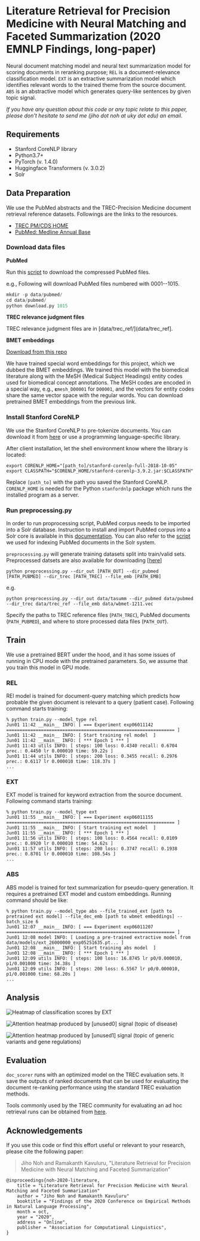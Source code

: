 # Literature Retrieval for Precision Medicine with Neural Matching and Faceted Summarization (2020 EMNLP Findings, long-paper)

Neural document matching model and neural text summarization model for scoring documents in reranking purpose; `REL` is a document-relevance classification model. `EXT` is an extractive summarization model which identifies relevant words to the trained theme from the source document. `ABS` is an abstractive model which generates query-like sentences by given topic signal.

*If you have any question about this code or any topic relate to this paper, please don't hesitate to send me (jiho dot noh at uky dot edu) an email.*

## Requirements

- Stanford CoreNLP library
- Python3.7+
- PyTorch (v. 1.4.0)
- Huggingface Transformers (v. 3.0.2)
- Solr


## Data Preparation

We use the PubMed abstracts and the TREC-Precision Medicine document retrieval reference datasets. Followings are the links to the resources.

- [TREC PM/CDS HOME](http://www.trec-cds.org/)
- [PubMed: Medline Annual Base](ftp://ftp.ncbi.nlm.nih.gov/pubmed/baseline/)

### Download data files

**PubMed**

Run this [script](data/pubmed/download.py) to download the compressed PubMed files. 

e.g., Following will download PubMed files numbered with 0001--1015.

```python
mkdir -p data/pubmed/
cd data/pubmed/
python download.py 1015
```

**TREC relevance judgment files**

TREC relevance judgment files are in [data/trec_ref/](data/trec_ref].

**BMET embeddings**

[Download from this repo](https://github.com/romanegloo/BMET-embeddings)

We have trained special word embeddings for this project, which we dubbed the BMET embeddings. We trained this model with the biomedical literature along with the MeSH (Medical Subject Headings) entity codes used for biomedical concept annotations. The MeSH codes are encoded in a special way, e.g., `𝛆mesh_D00001` for `D00001`, and the vectors for entity codes share the same vector space with the regular words. You can download pretrained BMET embeddings from the previous link.

### Install Stanford CoreNLP

We use the Stanford CoreNLP to pre-tokenize documents. You can download it from [here](https://stanfordnlp.github.io/CoreNLP/) or use a programming language-specific library.

After client installation, let the shell environment know where the library is located:

```shell script
export CORENLP_HOME="[path_to]/stanford-corenlp-full-2018-10-05"
export CLASSPATH="$CORENLP_HOME/stanford-corenlp-3.9.2.jar:$CLASSPATH"
```

Replace `[path_to]` with the path you saved the Stanford CoreNLP. `CORENLP_HOME` is needed for the Python `stanfordnlp` package which runs the installed program as a server.

### Run preprocessing.py

In order to run proprocessing script, PubMed corpus needs to be imported into a Solr database. Instruction to install and import PubMed corpus into a Solr core is available in this [documentation](https://tinyurl.com/yyxwx8wv). You can also refer to the [script](index_docs_solr.py) we used for indexing PubMed documents in the Solr system.

`preprocessing.py` will generate training datasets split into train/valid sets. Preprocessed datsets are also available for downloading [[here](https://drive.google.com/drive/folders/1xU13DMbNRReYWTvTsJ98VgnyQ5QjDjaP?usp=sharing)]

```shell script
python preprocessing.py --dir_out [PATH_OUT] --dir_pubmed [PATH_PUBMED] --dir_trec [PATH_TREC] --file_emb [PATH_EMB]
```

e.g.
```
python preprocessing.py --dir_out data/tasumm --dir_pubmed data/pubmed --dir_trec data/trec_ref --file_emb data/wbmet-1211.vec
```

Specify the paths to TREC reference files (`PATH_TREC`), PubMed documents (`PATH_PUBMED`), and where to store processed data files (`PATH_OUT`).


## Train

We use a pretrained BERT under the hood, and it has some issues of running in CPU mode with the pretrained parameters. So, we assume that you train this model in GPU mode. 

### REL

REl model is trained for document-query matching which predicts how probable the given document is relevant to a query (patient case). Following command starts training:

```
% python train.py --model_type rel 
Jun01 11:42 __main__ INFO: [ === Experiment exp06011142 =============================================================== ]
Jun01 11:42 __main__ INFO: [ Start training rel model  ]
Jun01 11:42 __main__ INFO: [ *** Epoch 1 *** ]
Jun01 11:43 utils INFO: [ steps: 100 loss: 0.4340 recall: 0.6704 prec.: 0.4450 lr 0.000010 time: 59.22s ]
Jun01 11:44 utils INFO: [ steps: 200 loss: 0.3455 recall: 0.2976 prec.: 0.6117 lr 0.000010 time: 118.37s ]
...
```

### EXT

EXT model is trained for keyword extraction from the source document. Following command starts training:

```
% python train.py --model_type ext
Jun01 11:55 __main__ INFO: [ === Experiment exp06011155 =============================================================== ]
Jun01 11:55 __main__ INFO: [ Start training ext model  ]
Jun01 11:55 __main__ INFO: [ *** Epoch 1 *** ]
Jun01 11:56 utils INFO: [ steps: 100 loss: 0.4564 recall: 0.0109 prec.: 0.8920 lr 0.000010 time: 54.62s ]
Jun01 11:57 utils INFO: [ steps: 200 loss: 0.3747 recall: 0.1938 prec.: 0.8701 lr 0.000010 time: 108.54s ]
...
```

### ABS

ABS model is trained for text summarization for pseudo-query generation. It requires a pretrained EXT model and custom embeddings. Running command should be like:

```
% python train.py --model_type abs --file_trained_ext [path to pretrained ext model] --file_dec_emb [path to wbmet embeddings] --batch_size 6
Jun01 12:07 __main__ INFO: [ === Experiment exp06011207 =============================================================== ]
Jun01 12:08 model INFO: [ Loading a pre-trained extractive model from data/models/ext_26000000_exp05251635.pt... ]
Jun01 12:08 __main__ INFO: [ Start training abs model  ]
Jun01 12:08 __main__ INFO: [ *** Epoch 1 *** ]
Jun01 12:09 utils INFO: [ steps: 100 loss: 16.8745 lr p0/0.000010, p1/0.001000 time: 34.38s ]
Jun01 12:09 utils INFO: [ steps: 200 loss: 6.5567 lr p0/0.000010, p1/0.001000 time: 68.20s ]
...
```

## Analysis

![Heatmap of classification scores by EXT](https://user-images.githubusercontent.com/1327993/94440578-d87cfe80-016f-11eb-9468-a6499c3eab43.png)

![Attention heatmap produced by [unused0] signal (topic of disease)](https://user-images.githubusercontent.com/1327993/94440807-0a8e6080-0170-11eb-8976-c6954a4e12c3.png)

![Attention heatmap produced by [unused1] signal (topic of generic variants and gene regulations)](https://user-images.githubusercontent.com/1327993/94440820-0cf0ba80-0170-11eb-87d4-74e60f0c9cb2.png)


## Evaluation

`doc_scorer` runs with an optimized model on the TREC evaluation sets. It save the outputs of ranked documents that can be used for evaluating the document re-ranking performance using the standard TREC evaluation methods.

Tools commonly used by the TREC community for evaluating an ad hoc retrieval runs can be obtained from [here](https://trec.nist.gov/trec_eval/).


## Acknowledgements

If you use this code or find this effort useful or relevant to your research, please cite the following paper:

> Jiho Noh and Ramakanth Kavuluru, "Literature Retrieval for Precision Medicine with Neural Matching and Faceted Summarization"

```
@inproceedings{noh-2020-literature,
    title = "Literature Retrieval for Precision Medicine with Neural Matching and Faceted Summarization"
    author = "Jiho Noh and Ramakanth Kavuluru"
    booktitle = "Findings of the 2020 Conference on Empirical Methods in Natural Language Processing",
    month = oct,
    year = "2020",
    address = "Online",
    publisher = "Association for Computational Linguistics",
}
```
